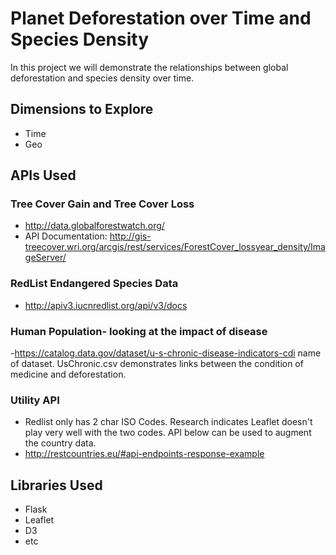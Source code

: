 # Planet Deforestation over Time and Species Density

In this project we will demonstrate the relationships between global deforestation and species density over time.

## Dimensions to Explore
 - Time
 - Geo
 


## APIs Used

### Tree Cover Gain and Tree Cover Loss
 - http://data.globalforestwatch.org/ 
 -  API Documentation:  http://gis-treecover.wri.org/arcgis/rest/services/ForestCover_lossyear_density/ImageServer/
### RedList Endangered Species Data
 - http://apiv3.iucnredlist.org/api/v3/docs
###  Human Population- looking at the impact of disease
-https://catalog.data.gov/dataset/u-s-chronic-disease-indicators-cdi name of dataset. UsChronic.csv demonstrates links between the condition of medicine and deforestation.
### Utility API
 - Redlist only has 2 char ISO Codes.  Research indicates Leaflet doesn't play very well with the two codes.  API below can be used to augment the country data.
 -  http://restcountries.eu/#api-endpoints-response-example

  
## Libraries Used
 - Flask
 - Leaflet
 - D3
 - etc


